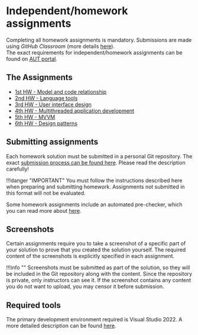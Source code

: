 # Independent/homework assignments

Completing all homework assignments is mandatory. Submissions are made using *GitHub Classroom* (more details [here](./git-github-github-classroom/index.md)).  
The exact requirements for independent/homework assignments can be found on [AUT portal](https://www.aut.bme.hu/Course/softwaretechniques).

## The Assignments

- [1st HW - Model and code relationship](../hazi/1-model-es-kod-kapcsolata/index_eng.md)
- [2nd HW - Language tools](../hazi/2-nyelvi-eszkozok/index_eng.md)
- [3rd HW - User interface design](../hazi/3-felhasznaloi-felulet-kialakitasa/index_eng.md)
- [4th HW - Multithreaded application development](../hazi/4-tobbszalu-alkalmazasok-fejlesztese/index_eng.md)
- [5th HW - MVVM](../hazi/5-mvvm/index_eng.md)
- [6th HW - Design patterns](../hazi/6-tervezesi-mintak/index_eng.md)

## Submitting assignments

Each homework solution must be submitted in a personal Git repository. The exact [submission process can be found here](./hf-folyamat/index_eng.md). Please read the description carefully!

!!!danger "IMPORTANT"
    You must follow the instructions described here when preparing and submitting homework. Assignments not submitted in this format will not be evaluated.

Some homework assignments include an automated pre-checker, which you can read more about [here](./eloellenorzes-ertekeles/index_eng.md).

## Screenshots

Certain assignments require you to take a screenshot of a specific part of your solution to prove that you created the solution yourself. The required content of the screenshots is explicitly specified in each assignment.

!!!info ""
    Screenshots must be submitted as part of the solution, so they will be included in the Git repository along with the content. Since the repository is private, only instructors can see it. If the screenshot contains any content you do not want to upload, you may censor it before submission.

## Required tools

The primary development environment required is Visual Studio 2022. A more detailed description can be found [here](./fejlesztokornyezet/index_eng.md).
